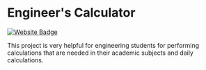 # Engineer's Calculator

[![Website Badge](https://img.shields.io/badge/Visit-Now-green?style=for-the-badge&logo=vercel)](https://nagasatyasaipavirala.github.io/testing/)

This project is very helpful for engineering students for performing calculations that are needed in their academic subjects and daily calculations.

